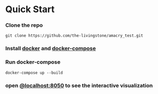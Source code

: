 # Quick Start

### Clone the repo

```
git clone https://github.com/the-livingstone/amacry_test.git
```

### Install [docker](https://docs.docker.com/engine/install/) and [docker-compose](https://docs.docker.com/compose/install/)
### Run docker-compose

```
docker-compose up --build
```
### open [@localhost:8050](http://127.0.0.1:8050) to see the interactive visualization
